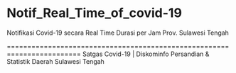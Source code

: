 # Notif_Real_Time_of_covid-19
Notifikasi Covid-19 secara Real Time Durasi per Jam Prov. Sulawesi Tengah

========================================================================
Satgas Covid-19 | Diskominfo Persandian & Statistik Daerah Sulawesi Tengah
